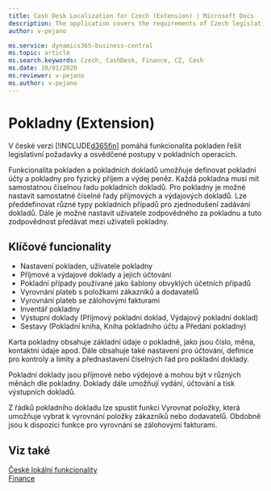 ```yaml
---
title: Cash Desk Localization for Czech (Extension) | Microsoft Docs
description: The application covers the requirements of Czech legislation and best practices for Microsoft Dynamics 365 Business Central in the field of cash registers.
author: v-pejano

ms.service: dynamics365-business-central
ms.topic: article
ms.search.keywords: Czech, CashDesk, Finance, CZ, Cash
ms.date: 10/01/2020
ms.reviewer: v-pejano
ms.author: v-pejano
---
```


# Pokladny (Extension)

V české verzi [!INCLUDE[d365fin](../../includes/d365fin_md.md)] pomáhá funkcionalita pokladen řešit legislativní požadavky a osvědčené postupy v pokladních operacích.

Funkcionalita pokladen a pokladních dokladů umožňuje definovat pokladní účty a pokladny pro fyzický příjem a výdej peněz. Každá pokladna musí mít samostatnou číselnou řadu pokladních dokladů. Pro pokladny je možné nastavit samostatné číselné řady příjmových a výdajových dokladů. Lze předdefinovat různé typy pokladních případů pro zjednodušení zadávání dokladů. Dále je možné nastavit uživatele zodpovědného za pokladnu a tuto zodpovědnost předávat mezi uživateli pokladny.  

## Klíčové funcionality

- Nastavení pokladen, uživatele pokladny
- Příjmové a výdajové doklady a jejich účtování
- Pokladní případy používané jako šablony obvyklých účetních případů
- Vyrovnání plateb s položkami zákazníků a dodavatelů
- Vyrovnání plateb se zálohovými fakturami
- Inventář pokladny
- Výstupní doklady (Příjmový pokladní doklad, Výdajový pokladní doklad)
- Sestavy (Pokladní kniha, Kniha pokladního účtu a Předání pokladny)

Karta pokladny obsahuje základní údaje o pokladně, jako jsou číslo, měna, kontaktní údaje apod. Dále obsahuje také nastavení pro účtování, definice pro kontroly a limity a přednastavení číselných řad pro pokladní doklady.

Pokladní doklady jsou příjmové nebo výdejové a mohou být v různých měnách dle pokladny. Doklady dále umožňují vydání, účtování a tisk výstupních dokladů.

Z řádků pokladního dokladu lze spustit funkci Vyrovnat položky, která umožňuje vybrat k vyrovnání položky zákazníků nebo dodavatelů. Obdobně jsou k dispozici funkce pro vyrovnání se zálohovými fakturami.

## Viz také

[České lokální funkcionality](czech-local-functionality.md)  
[Finance](../../finance.md)
